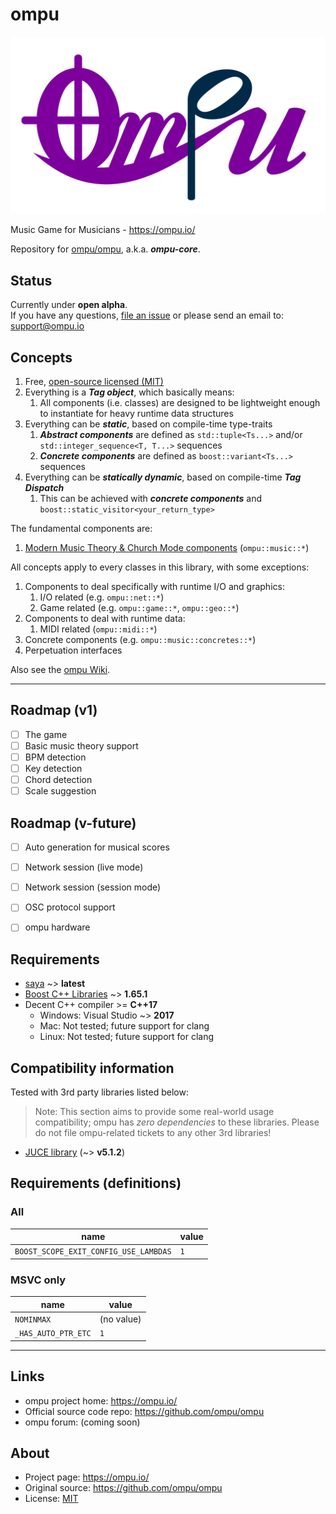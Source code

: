 # ompu

![ompu](https://github.com/ompu/ompu-org-assets/raw/master/img/ompu-org/ompu-logo-2x-trans.png)

Music Game for Musicians - https://ompu.io/

Repository for [ompu/ompu](https://github.com/ompu/ompu), a.k.a. __*ompu-core*__.


## Status

Currently under **open alpha**.  
If you have any questions, [file an issue](https://github.com/ompu/ompu/issues) or please send an email to: support@ompu.io


## Concepts

1. Free, [open-source licensed (MIT)](LICENSE)
2. Everything is a __*Tag object*__, which basically means:
   1. All components (i.e. classes) are designed to be lightweight enough to instantiate for heavy runtime data structures
3. Everything can be __*static*__,  based on compile-time type-traits
   1. __*Abstract components*__ are defined as `std::tuple<Ts...>` and/or `std::integer_sequence<T, T...>` sequences
   2. __*Concrete components*__ are defined as `boost::variant<Ts...>` sequences
4. Everything can be __*statically dynamic*__, based on compile-time __*Tag Dispatch*__
   1. This can be achieved with __*concrete components*__ and `boost::static_visitor<your_return_type>`

The fundamental components are:

1. [Modern Music Theory & Church Mode components](https://github.com/ompu/ompu/wiki/Component-(Music)) (`ompu::music::*`)

All concepts apply to every classes in this library, with some exceptions:

1. Components to deal specifically with runtime I/O and graphics:
   1. I/O related (e.g. `ompu::net::*`)
   2. Game related (e.g. `ompu::game::*`, `ompu::geo::*`)
2. Components to deal with runtime data:
   1. MIDI related (`ompu::midi::*`)
3. Concrete components (e.g. `ompu::music::concretes::*`)
4. Perpetuation interfaces

Also see the [ompu Wiki](https://github.com/ompu/ompu/wiki).

---

## Roadmap (v1)

- [ ] The game
- [ ] Basic music theory support
- [ ] BPM detection
- [ ] Key detection
- [ ] Chord detection
- [ ] Scale suggestion

## Roadmap (v-future)

- [ ] Auto generation for musical scores
- [ ] Network session (live mode)
- [ ] Network session (session mode)
- [ ] OSC protocol support
- [ ] ompu hardware


## Requirements

- [saya](https://github.com/saya-io/saya) ~> __latest__
- [Boost C++ Libraries](http://www.boost.org/) ~> __1.65.1__
- Decent C++ compiler >= __C++17__
  - Windows: Visual Studio ~> __2017__
  - Mac: Not tested; future support for clang
  - Linux: Not tested; future support for clang


## Compatibility information

Tested with 3rd party libraries listed below:

> Note: This section aims to provide some real-world usage compatibility;
> ompu has *zero dependencies* to these libraries.
> Please do not file ompu-related tickets to any other 3rd libraries!

- [JUCE library](https://www.juce.com/) (~> __v5.1.2__)


## Requirements (definitions)

### All

|name|value|
|---|---|
|`BOOST_SCOPE_EXIT_CONFIG_USE_LAMBDAS`|`1`|

### MSVC only

|name|value|
|---|---|
|`NOMINMAX`|(no value)|
|`_HAS_AUTO_PTR_ETC`|`1`|

---

## Links

- ompu project home: https://ompu.io/
- Official source code repo: https://github.com/ompu/ompu
- ompu forum: (coming soon)

## About

- Project page: https://ompu.io/
- Original source: https://github.com/ompu/ompu
- License: [MIT](LICENSE)
